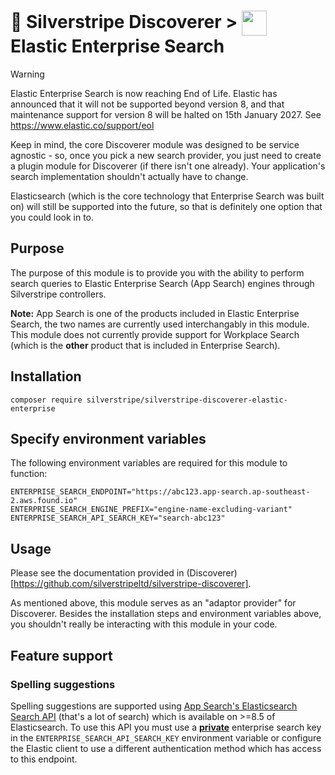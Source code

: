 # 🧭 Silverstripe Discoverer > <img src="https://www.elastic.co/android-chrome-192x192.png" style="height:40px; vertical-align:middle"/> Elastic Enterprise Search

> [!WARNING]  
> Elastic Enterprise Search is now reaching End of Life. Elastic has announced that it will not be supported beyond
> version 8, and that maintenance support for version 8 will be halted on 15th January 2027. See https://www.elastic.co/support/eol
>
> Keep in mind, the core Discoverer module was designed to be service agnostic - so, once you pick a new search
> provider, you just need to create a plugin module for Discoverer (if there isn't one already). Your application's
> search implementation shouldn't actually have to change.
> 
> Elasticsearch (which is the core technology that Enterprise Search was built on) will still be supported into the
> future, so that is definitely one option that you could look in to.

## Purpose

The purpose of this module is to provide you with the ability to perform search queries to Elastic Enterprise Search
(App Search) engines through Silverstripe controllers.

**Note:** App Search is one of the products included in Elastic Enterprise Search, the two names are currently used
interchangably in this module. This module does not currently provide support for Workplace Search (which is the
**other** product that is included in Enterprise Search).

## Installation

```shell script
composer require silverstripe/silverstripe-discoverer-elastic-enterprise
```

## Specify environment variables

The following environment variables are required for this module to function:

```
ENTERPRISE_SEARCH_ENDPOINT="https://abc123.app-search.ap-southeast-2.aws.found.io"
ENTERPRISE_SEARCH_ENGINE_PREFIX="engine-name-excluding-variant"
ENTERPRISE_SEARCH_API_SEARCH_KEY="search-abc123"
```

## Usage

Please see the documentation provided in (Discoverer)[https://github.com/silverstripeltd/silverstripe-discoverer].

As mentioned above, this module serves as an "adaptor provider" for Discoverer. Besides the installation steps and
environment variables above, you shouldn't really be interacting with this module in your code.

## Feature support

### Spelling suggestions
Spelling suggestions are supported using [App Search's Elasticsearch Search API](https://www.elastic.co/guide/en/app-search/8.17/elasticsearch-search-api-reference.html) (that's a lot of search) which is available on >=8.5 of Elasticsearch. To use this API you must use a [**private**](https://www.elastic.co/guide/en/app-search/8.17/authentication.html#authentication-api-keys) enterprise search key in the `ENTERPRISE_SEARCH_API_SEARCH_KEY` environment variable or configure the Elastic client to use a different authentication method which has access to this endpoint.
